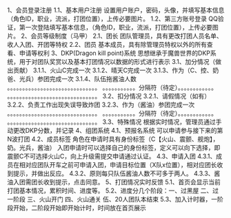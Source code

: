 1、会员登录注册
 1.1、基本用户注册
   设置用户账户，密码，头像，并填写基本信息（角色ID，职业，流派，打团位置），上传必要图片。
 1.2、第三方账号登录
   QQ验证，第一次登陆填写基本信息，（角色ID，职业，流派，打团位置），上传必要图片。
2、会员等级制度（马甲）
 2.1、团长
   团队管理员，具有更改打团人员名单、收人入团、开团等特权
 2.2、团员
   基本成员，具有除管理员特权以外的所有查看、申请等权利
3、DKP(Dragon kill point)系统
   思想继承于魔兽世界的DKP系统，用于对团队奖赏以及基本打团情况以数据的形式进行表示
 3.1、加分情况（做出贡献）
   3.1.1、火山C完成一次
   3.1.2、晴天C完成一次
   3.1.3、作为（C、控、奶爸、光兵）参团完成一次
   3.1.4、队伍拖酱油人数
   。。。。。。。。。。。。。。。。。。。。。。。。。。。。。。
   。。。。。。。。。。。分隔符（待定）。。。。。。。。。。。。
   。。。。。。。。。。。。。。。。。。。。。。。。。。。。。。
 3.2、扣分情况
   3.2.1、请假情况（如有）
   3.2.2、负责工作出现失误导致炸团
   3.2.3、作为（酱油）参团完成一次
   。。。。。。。。。。。。。。。。。。。。。。。。。。。。。。
   。。。。。。。。。。。分隔符（待定）。。。。。。。。。。。。
   。。。。。。。。。。。。。。。。。。。。。。。。。。。。。。
 3.3、特殊情况
   根据实时情况，管理员通过手动更改DKP分数，并记录
4、组团系统
 4.1、预报名系统
   可以申请参与接下来的第N波打团
 4.2、成员标签
   角色在申请时具有身份标签（C【火山、震颤、舰炮】，奶。光兵，酱油）
   入团申请时可以选择自己的身份标签，定义可以向下选择，即震颤C不可选择火山C，向上升级需提交申请通过认证。
 4.3、申请入团
   4.3.1、成员在相对应团队开车之前可申请入团，申请目标位置（X队x位置），相对应团长收到提示，并做出反应。
   4.3.2、原则每只队伍酱油人数不可多于两人。
   4.3.3、酱油入团需团长收到提示，点击同意。
5、打团情况实时反馈
   5.1、首页会显示当前打团基本情况，累积时间、进度等。
   5.2、进度分几个阶段：一、过黑屋 二、过一阶段 三、火山开门 四、火山通关 伍、20人团队本结束
   5.3、加入计时器，一阶段开始，二阶段开始即开始计时，时间放在首页展示

   
